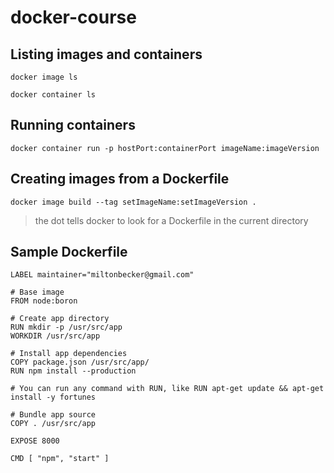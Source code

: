 # docker-course

## Listing images and containers

`docker image ls`

`docker container ls`

## Running containers

`docker container run -p hostPort:containerPort imageName:imageVersion`

## Creating images from a Dockerfile

`docker image build --tag setImageName:setImageVersion .` 
> the dot tells docker to look for a Dockerfile in the current directory

## Sample Dockerfile

```
LABEL maintainer="miltonbecker@gmail.com"

# Base image
FROM node:boron

# Create app directory
RUN mkdir -p /usr/src/app
WORKDIR /usr/src/app

# Install app dependencies
COPY package.json /usr/src/app/
RUN npm install --production

# You can run any command with RUN, like RUN apt-get update && apt-get install -y fortunes

# Bundle app source
COPY . /usr/src/app

EXPOSE 8000

CMD [ "npm", "start" ]
```

